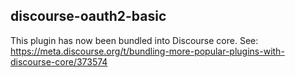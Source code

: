 ## discourse-oauth2-basic

This plugin has now been bundled into Discourse core. See: https://meta.discourse.org/t/bundling-more-popular-plugins-with-discourse-core/373574
